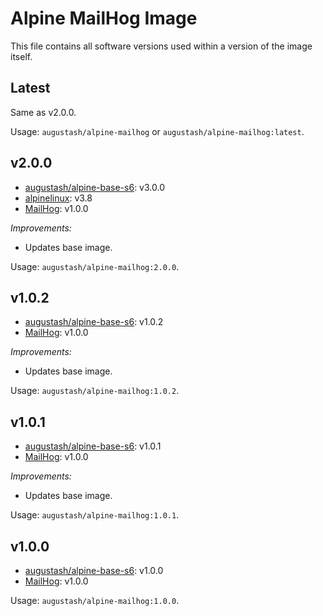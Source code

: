 # Alpine MailHog Image

This file contains all software versions used within a version of the image itself.

## Latest

Same as v2.0.0.

Usage: `augustash/alpine-mailhog` or `augustash/alpine-mailhog:latest`.

## v2.0.0

- [augustash/alpine-base-s6](https://github.com/augustash/docker-alpine-base-s6/tree/3.0.0): v3.0.0
- [alpinelinux](https://github.com/alpinelinux/docker-alpine/tree/v3.8): v3.8
- [MailHog](https://github.com/mailhog/MailHog): v1.0.0

*Improvements:*

- Updates base image.

Usage: `augustash/alpine-mailhog:2.0.0`.

## v1.0.2

- [augustash/alpine-base-s6](https://github.com/augustash/docker-alpine-base-s6): v1.0.2
- [MailHog](https://github.com/mailhog/MailHog): v1.0.0

*Improvements:*

- Updates base image.

Usage: `augustash/alpine-mailhog:1.0.2`.

## v1.0.1

- [augustash/alpine-base-s6](https://github.com/augustash/docker-alpine-base-s6): v1.0.1
- [MailHog](https://github.com/mailhog/MailHog): v1.0.0

*Improvements:*

- Updates base image.

Usage: `augustash/alpine-mailhog:1.0.1`.

## v1.0.0

- [augustash/alpine-base-s6](https://github.com/augustash/docker-alpine-base-s6): v1.0.0
- [MailHog](https://github.com/mailhog/MailHog): v1.0.0

Usage: `augustash/alpine-mailhog:1.0.0`.

